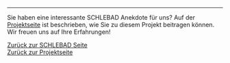 ---

Sie haben eine interessante SCHLEBAD Anekdote für uns? Auf der [Projektseite](https://sapstammtisch.github.io/gusbad) ist beschrieben, wie Sie zu diesem Projekt beitragen können. Wir freuen uns auf Ihre Erfahrungen!  


[Zurück zur SCHLEBAD Seite](https://sapstammtisch.github.io/gusbad/SCHLEBAD.html)  
[Zurück zur Projektseite](https://sapstammtisch.github.io/gusbad)

